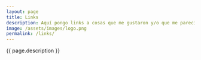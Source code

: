 ```yaml
---
layout: page
title: Links
description: Aquí pongo links a cosas que me gustaron y/o que me parecieron interesantes. Les advierto que un 95% del tiempo será contenido en inglés, ¿me perdonan?
image: /assets/images/logo.png
permalink: /links/
---
```


<p class="text-center">{{ page.description }}</p>

<ul id="links"></ul>
